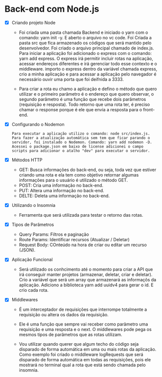 # Back-end com Node.js

- [x] Criando projeto Node

  - Foi criada uma pasta chamada Backend e iniciado o yarn com o comando: yarn init -y. E aberto o arquivo no vc code. Foi Criada a pasta src que fica armazenado os códigos que será mantido pelo desenvolvedor. Foi criado o arquivo principal chamado de index.js. Para iniciar a aplicação foi adicionado o express com o comando: yarn add express. O express irá permitir incluir rotas na aplicação, acessar endereços diferentes e irá gerenciar todo esse contexto e o middleware. importo o express dentro da variável chamada express, crio a minha aplicação e para acessar a aplicação pelo navegador é necessário ouvir uma porta que foi deifnida a 3333.

  - Para criar a rota eu chamo a aplicação e defino o método que quero utilizar e o primeiro parâmetro é o endereço que quero observar, o segundo parâmetro é uma função que recebe dois parâmetros (requisição e resposta). Todo retorno que uma rota ter, é preciso chamar o response porque é ele que envia a resposta para o front-end.

- [x] Configurando o Nodemon

      Para executar a aplicação utilizo o comando: node src/index.js. Para fazer a atualização automática sem tem que ficar parando o servidor, foi instalado o Nodemon. Comando: yarn add nodemon -D. Acessei o package.json em baixo de license adicionei o campo scripts para adicionar o atalho "dev" para executar o servidor.

- [x] Métodos HTTP

  - GET: Busca informações do back-end, ou seja, toda vez que estiver criando uma rota e ela tem como objetivo retornar algumas informações para o usuário é utilizado o método GET.
  - POST: Cria uma informação no back-end.
  - PUT: Altera uma informação no back-end.
  - DELTE: Deleta uma informação no back-end.

- [x] Utilizando o Insomnia

  - Ferramenta que será utilizada para testar o retorno das rotas.

- [x] Tipos de Parâmetros

  - Query Params: Filtros e paginação
  - Route Params: Identificar recursos (Atualizar / Deletar)
  - Request Body: COnteúdo na hora de criar ou editar um recurso (JSON).

- [x] Aplicação Funcional

  - Será utilizado os conhcimento até o momento para criar a API que irá conseguir manter projetos (armazenar, deletar, criar e deletar). Crio a variável que será um array que armazenará as informaçõs da aplicação. Adiciono a biblioteca yarn add uuidv4 para gerar o id. E crio cada rota.

- [x] Middlewares

  - É um interceptador de requisições que interrompe totalmente a requisição ou altera os dados da requisição.

  - Ele é uma função que sempre vai receber como parâmetro uma requisição e uma resposta e o next. O middlewares pode pega os mesmos tipos de parâmetros que as rotas utilizam.  

  - Vou utilizar quando querer que algum techo do código seja disparado de forma automática em uma ou mais rotas da aplicação.  Como exemplo foi criado o middleware logRequests que será disparado de forma automática em todas as requisições, pois ele mostrará  no terminal qual a rota que está sendo chamada pelo insomnia. 
